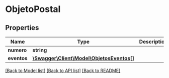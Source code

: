 # ObjetoPostal

## Properties
Name | Type | Description | Notes
------------ | ------------- | ------------- | -------------
**numero** | **string** |  | [optional] 
**eventos** | [**\Swagger\Client\Model\ObjetosEventos[]**](ObjetosEventos.md) |  | [optional] 

[[Back to Model list]](../README.md#documentation-for-models) [[Back to API list]](../README.md#documentation-for-api-endpoints) [[Back to README]](../README.md)


